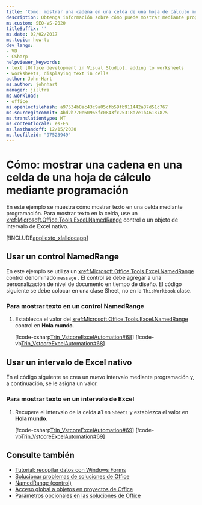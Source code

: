 ```yaml
---
title: 'Cómo: mostrar una cadena en una celda de una hoja de cálculo mediante programación'
description: Obtenga información sobre cómo puede mostrar mediante programación una cadena en una celda de hoja de cálculo de Microsoft Excel mediante un control NamedRange o un objeto de intervalo de Excel nativo.
ms.custom: SEO-VS-2020
titleSuffix: ''
ms.date: 02/02/2017
ms.topic: how-to
dev_langs:
- VB
- CSharp
helpviewer_keywords:
- text [Office development in Visual Studio], adding to worksheets
- worksheets, displaying text in cells
author: John-Hart
ms.author: johnhart
manager: jillfra
ms.workload:
- office
ms.openlocfilehash: a97534b8ac43c9a05cfb59fb911442a87d51c767
ms.sourcegitcommit: 4bd2b770e60965fc0843fc25318a7e1b46137875
ms.translationtype: MT
ms.contentlocale: es-ES
ms.lasthandoff: 12/15/2020
ms.locfileid: "97523949"
---
```

# <a name="how-to-programmatically-display-a-string-in-a-worksheet-cell"></a>Cómo: mostrar una cadena en una celda de una hoja de cálculo mediante programación
  En este ejemplo se muestra cómo mostrar texto en una celda mediante programación. Para mostrar texto en la celda, use un <xref:Microsoft.Office.Tools.Excel.NamedRange> control o un objeto de intervalo de Excel nativo.

 [!INCLUDE[appliesto_xlalldocapp](../vsto/includes/appliesto-xlalldocapp-md.md)]

## <a name="use-a-namedrange-control"></a>Usar un control NamedRange
 En este ejemplo se utiliza un <xref:Microsoft.Office.Tools.Excel.NamedRange> control denominado `message` . El control se debe agregar a una personalización de nivel de documento en tiempo de diseño. El código siguiente se debe colocar en una clase Sheet, no en la `ThisWorkbook` clase.

### <a name="to-display-text-in-a-namedrange-control"></a>Para mostrar texto en un control NamedRange

1. Establezca el valor del <xref:Microsoft.Office.Tools.Excel.NamedRange> control en **Hola mundo**.

     [!code-csharp[Trin_VstcoreExcelAutomation#68](../vsto/codesnippet/CSharp/Trin_VstcoreExcelAutomationCS/Sheet1.cs#68)]
     [!code-vb[Trin_VstcoreExcelAutomation#68](../vsto/codesnippet/VisualBasic/Trin_VstcoreExcelAutomation/Sheet1.vb#68)]

## <a name="use-a-native-excel-range"></a>Usar un intervalo de Excel nativo
 En el código siguiente se crea un nuevo intervalo mediante programación y, a continuación, se le asigna un valor.

### <a name="to-display-text-in-an-excel-range"></a>Para mostrar texto en un intervalo de Excel

1. Recupere el intervalo de la celda **a1** en `Sheet1` y establezca el valor en **Hola mundo**.

     [!code-csharp[Trin_VstcoreExcelAutomation#69](../vsto/codesnippet/CSharp/Trin_VstcoreExcelAutomationCS/Sheet1.cs#69)]
     [!code-vb[Trin_VstcoreExcelAutomation#69](../vsto/codesnippet/VisualBasic/Trin_VstcoreExcelAutomation/Sheet1.vb#69)]

## <a name="see-also"></a>Consulte también
- [Tutorial: recopilar datos con Windows Forms](../vsto/walkthrough-collecting-data-using-a-windows-form.md)
- [Solucionar problemas de soluciones de Office](../vsto/troubleshooting-office-solutions.md)
- [NamedRange (control)](../vsto/namedrange-control.md)
- [Acceso global a objetos en proyectos de Office](../vsto/global-access-to-objects-in-office-projects.md)
- [Parámetros opcionales en las soluciones de Office](../vsto/optional-parameters-in-office-solutions.md)
